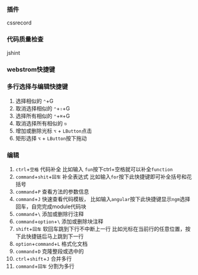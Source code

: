 ### 插件
cssrecord

### 代码质量检查
jshint

### webstrom快捷键



### 多行选择与编辑快捷键

1. 选择相似的 `⌃`+G
2. 取消选择相似的 `⌃`+`⇧`+G
3. 选择所有相似的 `⌃`+`⌘`+G
4. 取消选择所有相似的 `⎋`
5. 增加或删除光标 `⌥` + `LButton`点击
6. 矩形选择 `⌥` + `LButton`按下拖动

### 编辑
1. `ctrl`+`空格` 代码补全 比如输入 `fun`按下ctrl+空格就可以补全`function`
2. `command`+`shit`+`回车` 补全表达式 比如输入`for`按下此快捷键即可补全括号和花括号
3. `command`+`P` 查看方法的参数信息
4. `command`+`J` 快速查看代码模板， 比如输入`angular`按下此快捷键显示`ngm`选择回车，自完完成module代码块
5. `command`+`\` 添加或删除行注释
6. `command`+`option`+`\` 添加或删除块注释
7. `shift`+`回车` 软回车跳到下行不中断上一行  比如光标在当前行的任意位置，按下此快捷链后马上跳到下一行
8. `option`+`command`+`L` 格式化文档
9. `command`+`D` 克隆整段或选中的
10. `ctrl`+`shift`+`J` 合并多行
11. `command`+`回车` 分割为多行

